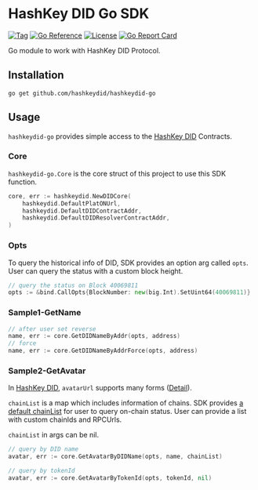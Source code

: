 # HashKey DID Go SDK
[![Tag](https://img.shields.io/badge/tags-v0.0.3-blue)](https://github.com/hashkeydid/hashkeydid-go/tags)
[![Go Reference](https://pkg.go.dev/badge/github.com/hashkeydid/hashkeydid-go.svg)](https://pkg.go.dev/github.com/hashkeydid/hashkeydid-go)
[![License](https://img.shields.io/badge/License-MIT-yellow)](LICENSE)
[![Go Report Card](https://goreportcard.com/badge/github.com/hashkeydid/hashkeydid-go)](https://goreportcard.com/report/github.com/hashkeydid/hashkeydid-go)

Go module to work with HashKey DID Protocol.

## Installation

`go get github.com/hashkeydid/hashkeydid-go`

## Usage

`hashkeydid-go` provides simple access to the [HashKey DID](https://hashkey.id) Contracts.

### Core

`hashkeydid-go.Core` is the core struct of this project to use this SDK function.

```go
core, err := hashkeydid.NewDIDCore(
	hashkeydid.DefaultPlatONUrl, 
	hashkeydid.DefaultDIDContractAddr, 
	hashkeydid.DefaultDIDResolverContractAddr,
)
```

### Opts
To query the historical info of DID, SDK provides an option arg called `opts`. 
User can query the status with a custom block height.
```go
// query the status on Block 40069811
opts := &bind.CallOpts{BlockNumber: new(big.Int).SetUint64(40069811)}
```

### Sample1-GetName
```go
// after user set reverse
name, err := core.GetDIDNameByAddr(opts, address)
// force
name, err := core.GetDIDNameByAddrForce(opts, address)
```

### Sample2-GetAvatar
In [HashKey DID](https://hashkey.id), `avatarUrl` supports many forms ([Detail]()).

`chainList` is a map which includes information of chains.
SDK provides [a default chainList](https://github.com/hashkeydid/hashkeydid-go/blob/main/default.go) for user to query on-chain status.
User can provide a list with custom chainIds and RPCUrls.

`chainList` in args can be nil.
```go
// query by DID name
avatar, err := core.GetAvatarByDIDName(opts, name, chainList)

// query by tokenId
avatar, err := core.GetAvatarByTokenId(opts, tokenId, nil)
```
